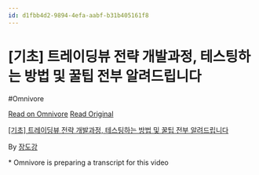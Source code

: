 ```yaml
---
id: d1fbb4d2-9894-4efa-aabf-b31b405161f8
---
```


# [기초] 트레이딩뷰 전략 개발과정, 테스팅하는 방법 및 꿀팁 전부 알려드립니다
#Omnivore
 
[Read on Omnivore](https://omnivore.app/me/https-youtube-com-watch-v-t-9-fto-zp-r-p-i-19159a1700c)
[Read Original](https://youtube.com/watch?v=t9ftoZpR_pI)
 
[\[기초\] 트레이딩뷰 전략 개발과정, 테스팅하는 방법 및 꿀팁 전부 알려드립니다](https://youtube.com/watch?v=t9ftoZpR%5FpI)

By [장도강](https://www.youtube.com/@jangdokang)

\* Omnivore is preparing a transcript for this video